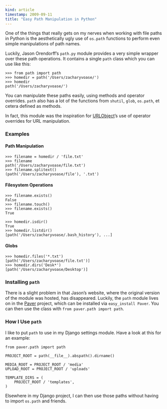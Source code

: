 ```yaml
--- 
kind: article
timestamp: 2009-09-11
title: "Easy Path Manipulation in Python"
---
```


One of the things that really gets on my nerves when working with file paths in
Python is the aesthetically ugly use of `os.path` functions to perform even
simple manipulations of path names.

Luckily, Jason Orendorff’s `path.py` module provides a very simple wrapper over
these path operations. It contains a single `path` class which you can use like
this:

    >>> from path import path
    >>> homedir = path('/Users/zacharyvoase/')
    >>> homedir
    path('/Users/zacharyvoase/')

You can manipulate these paths easily, using methods and operator overrides.
`path` also has a lot of the functions from `shutil`, `glob`, `os.path`, et
cetera defined as methods.

In fact, this module was the inspiration for
[URLObject](http://bitbucket.org/zacharyvoase/urlobject/)’s use of operator
overrides for URL manipulation.

### Examples

#### Path Manipulation

    >>> filename = homedir / 'file.txt'
    >>> filename
    path('/Users/zacharyvoase/file.txt')
    >>> filename.splitext()
    (path('/Users/zacharyvoase/file'), '.txt')


#### Filesystem Operations

    >>> filename.exists()
    False
    >>> filename.touch()
    >>> filename.exists()
    True
    
    >>> homedir.isdir()
    True
    >>> homedir.listdir()
    [path('/Users/zacharyvoase/.bash_history'), ...]

  

#### Globs

    >>> homedir.files('*.txt')
    [path('/Users/zacharyvoase/file.txt')]
    >>> homedir.dirs('Desk*')
    [path('/Users/zacharyvoase/Desktop')]

### Installing `path`

There is a slight problem in that Jason’s website, where the original version of
the module was hosted, has disappeared. Luckily, the `path` module lives on in
the [Paver](http://www.blueskyonmars.com/projects/paver/) project, which can be
installed via `easy_install Paver`. You can then use the class with `from
paver.path import path`.

### How I Use `path`

I like to put `path` to use in my Django settings module. Have a look at this
for an example:

    from paver.path import path
    
    PROJECT_ROOT = path(__file__).abspath().dirname()
    
    MEDIA_ROOT = PROJECT_ROOT / 'media'
    UPLOAD_ROOT = PROJECT_ROOT / 'uploads'
    
    TEMPLATE_DIRS = (
        PROJECT_ROOT / 'templates',
    )

Elsewhere in my Django project, I can then use those paths without having to
import `os.path` and friends.

